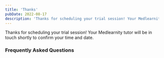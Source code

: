 ```yaml
---
title: 'Thanks'
pubDate: 2022-08-17
description: 'Thanks for scheduling your trial session! Your Medlearnity tutor will be in touch shortly to confirm your time and date.'
---
```


Thanks for scheduling your trial session! Your Medlearnity tutor will be in touch shortly to confirm your time and date.

### Frequently Asked Questions
